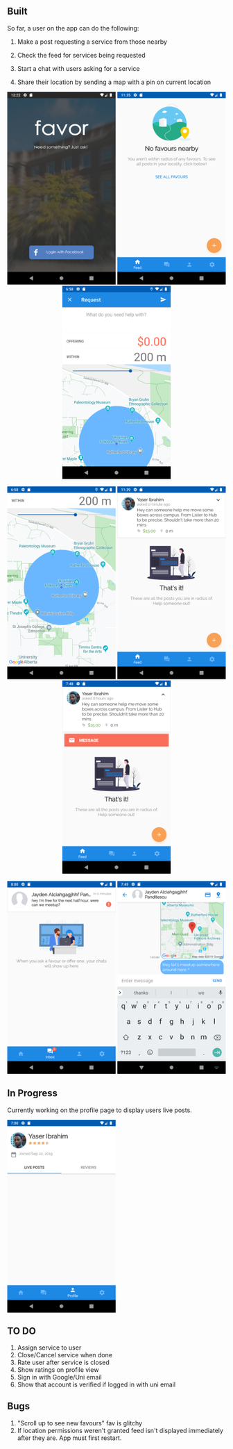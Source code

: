 ## Built

So far, a user on the app can do the following:

1. Make a post requesting a service from those nearby

2. Check the feed for services being requested

3. Start a chat with users asking for a service

4. Share their location by sending a map with a pin on current location

<p align="middle" float="left">
  <img src="screenshots/Screenshot_1573543334.png" alt="Screenshot_1573543334" width="250" />

  <img src="screenshots/Screenshot_1573540520.png" alt="Screenshot_1573540520" width="250" />

  <img src="screenshots/Screenshot_1573567087.png" alt="Screenshot_1573567087" width="250" />
</p>

<p align="middle" float="left">
  <img src="screenshots/Screenshot_1573567100.png" alt="Screenshot_1573567100" width="250" />

  <img src="screenshots/Screenshot_1573540784.png" alt="Screenshot_1573540784" width="250" />

  <img src="screenshots/Screenshot_1573570101.png" alt="Screenshot_1573570101" width="250" />

</p>




<p align="middle" float="left">

  <img src="screenshots/Screenshot_1573570802.png" alt="Screenshot_1573570802" width="250" />

  <img src="screenshots/Screenshot_1573569947.png" alt="Screenshot_1573569947" width="250" />
</p>

## In Progress

Currently working on the profile page to display users live posts.

<img src="screenshots/Screenshot_1573567254.png" alt="Screenshot_1573567254" width="250" align="center" />

## TO DO

1. Assign service to user
2. Close/Cancel service when done
3. Rate user after service is closed
4. Show ratings on profile view
5. Sign in with Google/Uni email
6. Show that account is verified if logged in with uni email

## Bugs

1. "Scroll up to see new favours" fav is glitchy
2. If location permissions weren't granted feed isn't displayed immediately after they are. App must first restart.
